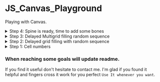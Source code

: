 # JS_Canvas_Playground

Playing with Canvas.
<details>
<summary>Step 4: Spine is ready, time to add some bones</summary>

 - last time will show frame which contains all arrays
 will use only cell from this moment
 - added Favicon it is so much easier to work when you have your own favicon. recomend to all easy to find where is your project in hundred tables
 - still work on any square number, but from now it  could start to be more adjusted to 9 x 9. (Sudoku)
</details>

<details>
<summary>Step 3: Delayed Multigrid filling random sequence</summary>

 - by default there is grid 4 x 4, you can select square number up to 25
   and it will redraw grid
 - filling is syncronizet, -outer and innergrid
 - outergrid use more bold
 - Disabled Fill button after you made your choice
</details>

<details>
<summary>Step 2: Delayed grid filling with random sequence</summary>

 - still only thing you can provide is dimensions
 - You cannot interact at this moment, just to reload and it will do it again
 - Not promiss I will make a button to clear screen.
</details>

<details>
<summary>Step 1: Cell numbers</summary>
 
  -  dimensions you provide in DIM variable (it is square) valid for all versions
  - when you hover over table it will write cell number in cell. horizontal sequence.
  - uncomment line and you can draw with black. Have your own approach and create eraser and picking color, make grid thicker and you have option to make nice drawing table in browser
  </details>

### When reaching some goals will update readme.

If you find it useful don't hesitate to contact me. I'm glad if you found it helpful and fingers cross it work for you perfect `Use It whenever you want`.
